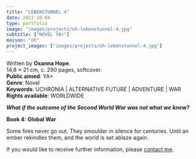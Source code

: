 ```yaml
---
title: "LEBENSTUNNEL 4"
date: 2022-10-04
type: portfolio
image: "images/projects/oh-lebenstunnel-4.jpg"
subtitle: ["NOVEL YA+"]
maison: "oh"
project_images: ["images/projects/oh-lebenstunnel-4.jpg"]
---
```


Written by **Oxanna Hope**.   
14,8 × 21 cm, c. 290 pages, softcover.        
**Public aimed**: YA+   
**Genre**: Novel         
**Keywords**: UCHRONIA | ALTERNATIVE FUTURE | ADVENTURE | WAR           
**Rights available**: WORLDWIDE
        


***What if the outcome of the Second World War was not what we knew?***     


**Book 4: Global War**     

Some fires never go out. 
They smoulder in silence for centuries. 
Until an ember rekindles them, and the world is set ablaze again.             




If you would like to receive further information, please [contact me](mailto:melanie.guillaumin.edition@gmail.com).


